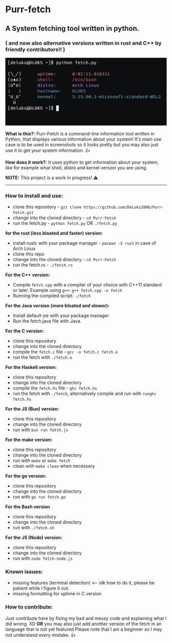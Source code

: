 # Purr-fetch

## A System fetching tool written in python.

### ( and now also alternative versions written in rust and C++ by friendly contributors!! )

![](https://github.com/DeLuks2006/Purr-Fetch/blob/main/Screen-from-WSL.png)

**What is this?:** Purr-Fetch is a command-line information tool written in Python, that displays various information about your system! It's main use case is to be used in screenshots so it looks pretty but you may also just use it to get your system information. 👍

**How does it work?:** It uses python to get information about your system, like for example what shell, distro and kernel version you are using.

**NOTE:** This project is a work in progress! ⚠️

---

### How to install and use:

- clone this repository - `git clone https://github.com/DeLuks2006/Purr-Fetch.git`
- change into the cloned directory - `cd Purr-Fetch`
- run the fetch.py - `python fetch.py` OR `./fetch.py`

**for the rust (less bloated and faster) version:**

- install rustc with your package manager - `pacman -S rust` in case of Arch Linux
- clone this repo
- change into the cloned directory - `cd Purr-Fetch`
- run the fetch.rs - `./fetch.rs`

**For the C++ version:**

- Compile `fetch.cpp` with a compiler of your choice with C++11 standard or later.
  Example using `g++`: `g++ fetch.cpp -o fetch`
- Running the compiled script:
  `./fetch`

**For the Java version (more bloated and slower):**

- Install default-jre with your package manager.
- Run the fetch.java file with Java.

**For the C version:**

- clone this repository
- change into the cloned directory
- compile the `fetch.c` file - `gcc -o fetch.c fetch.o`
- run the fetch with `./fetch.o`

**For the Haskell version:**

- clone this repository
- change into the cloned directory
- compile the `fetch.hs` file - `ghc fetch.hs`
- run the fetch with `./fetch`, alternatively compile and run with `runghc fetch.hs`

**For the JS (Bun) version:**

- clone this repository
- change into the cloned directory
- run with `bun run fetch.js`

**For the make version:**

- clone this repository
- change into the cloned directory
- run with `make` or `make fetch`
- clean with `make clean` when necessary

**For the go version:**

- clone this repository
- change into the cloned directory
- run with `go run fetch.go`

**For the Bash version**

- clone this repository
- change into the cloned directory
- run with `./fetch.sh`

**For the JS (Node) version:**

- clone this repository
- change into the cloned directory
- run with `node fetch-node.js`

### Known issues:

- missing features (terminal detection) <-- idk how to do it, please be patient while I figure it out.
- missing formatting for uptime in C version

### How to contribute:

Just contribute here by fixing my bad and messy code and explaining what I did wrong. XD
**OR** you may also just add another version of the fetch in an language that is not yet featured
Please note that I am a beginner so I may not understand every mistake. 👍
